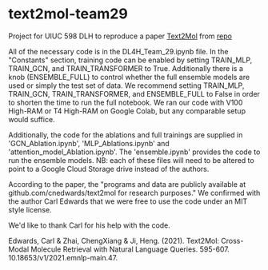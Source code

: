 # text2mol-team29
Project for UIUC 598 DLH to reproduce a paper [Text2Mol](https://aclanthology.org/2021.emnlp-main.47/) from [repo](https://github.com/cnedwards/text2mol/tree/master/code) 

All of the necessary code is in the DL4H_Team_29.ipynb file.  In the "Constants" section, training code can be enabled by setting TRAIN_MLP, TRAIN_GCN, and TRAIN_TRANSFORMER to True. Additionally there is a knob (ENSEMBLE_FULL) to control whether the full ensemble models are used or simply the test set of data.  We recommend setting TRAIN_MLP, TRAIN_GCN, TRAIN_TRANSFORMER, and ENSEMBLE_FULL to False in order to shorten the time to run the full notebook.  We ran our code with V100 High-RAM or T4 High-RAM on Google Colab, but any comparable setup would suffice.

Additionally, the code for the ablations and full trainings are supplied in 'GCN_Ablation.ipynb', 'MLP_Ablations.ipynb' and 'attention_model_Ablation.ipynb'. The 'ensemble.ipynb' provides the code to run the ensemble models. NB: each of these files will need to be altered to point to a Google Cloud Storage drive instead of the authors.  

According to the paper, the "programs and data are publicly available at
github.com/cnedwards/text2mol for research purposes." We confirmed with the author Carl Edwards that we were free to use the code under an MIT style license. 

We'd like to thank Carl for his help with the code. 

Edwards, Carl & Zhai, ChengXiang & Ji, Heng. (2021). Text2Mol: Cross-Modal Molecule Retrieval with Natural Language Queries. 595-607. 10.18653/v1/2021.emnlp-main.47.

